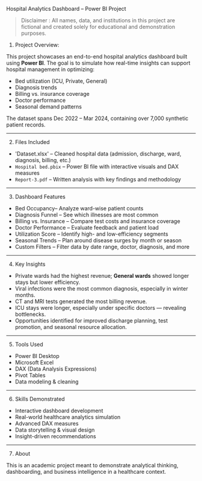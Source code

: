 Hospital Analytics Dashboard – Power BI Project

> Disclaimer : All names, data, and institutions in this project are fictional and created solely for educational and demonstration purposes.

1. Project Overview:

This project showcases an end-to-end hospital analytics dashboard built using **Power BI**. The goal is to simulate how real-time insights can support hospital management in optimizing:

- Bed utilization (ICU, Private, General)
- Diagnosis trends
- Billing vs. insurance coverage
- Doctor performance
- Seasonal demand patterns

The dataset spans Dec 2022 – Mar 2024, containing over 7,000 synthetic patient records.

---

2. Files Included
   
- 'Dataset.xlsx' – Cleaned hospital data (admission, discharge, ward, diagnosis, billing, etc.)
- `Hospital bed.pbix` – Power BI file with interactive visuals and DAX measures
- `Report-3.pdf` – Written analysis with key findings and methodology

---

 3. Dashboard Features

- Bed Occupancy– Analyze ward-wise patient counts
- Diagnosis Funnel – See which illnesses are most common
- Billing vs. Insurance – Compare test costs and insurance coverage
- Doctor Performance – Evaluate feedback and patient load
- Utilization Score – Identify high- and low-efficiency segments
- Seasonal Trends – Plan around disease surges by month or season
- Custom Filters – Filter data by date range, doctor, diagnosis, and more

---

4. Key Insights

- Private wards had the highest revenue; **General wards** showed longer stays but lower efficiency.
- Viral infections were the most common diagnosis, especially in winter months.
- CT and MRI tests generated the most billing revenue.
- ICU stays were longer, especially under specific doctors — revealing bottlenecks.
- Opportunities identified for improved discharge planning, test promotion, and seasonal resource allocation.

---

5. Tools Used

- Power BI Desktop  
- Microsoft Excel  
- DAX (Data Analysis Expressions)  
- Pivot Tables  
- Data modeling & cleaning

---

 6. Skills Demonstrated

- Interactive dashboard development
- Real-world healthcare analytics simulation
- Advanced DAX measures
- Data storytelling & visual design
- Insight-driven recommendations

---

7.  About

This is an academic project meant to demonstrate analytical thinking, dashboarding, and business intelligence in a healthcare context.
